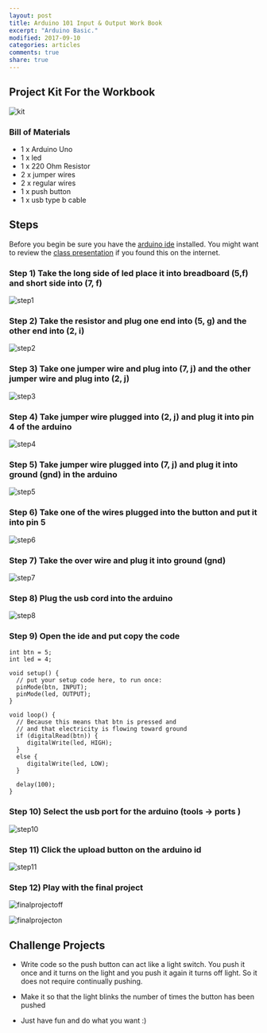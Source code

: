 ```yaml
---
layout: post
title: Arduino 101 Input & Output Work Book
excerpt: "Arduino Basic."
modified: 2017-09-10
categories: articles
comments: true
share: true
---
```


## Project Kit For the Workbook

![kit](/images/2017-09-10-arduino-input-output/kit.jpg)
 

### Bill of Materials 

- 1 x Arduino Uno
- 1 x led 
- 1 x 220 Ohm Resistor
- 2 x jumper wires
- 2 x regular wires 
- 1 x push button
- 1 x usb type b cable


## Steps

Before you begin be sure you have the [arduino ide](https://www.arduino.cc/en/Main/Software) installed.  You might want to review the [class presentation](https://docs.google.com/presentation/d/1MoRwCLQkwIvOVirSYqP_qpZK4cVCWzgDfzAIcsbjcqk/edit?usp=sharing)
if you found this on the internet.

### Step 1) Take the long side of led place it into breadboard (5,f) and short side into (7, f)

![step1](/images/2017-09-10-arduino-input-output/step1.jpg)

### Step 2) Take the resistor and plug one end into (5, g) and the other end into (2, i)

![step2](/images/2017-09-10-arduino-input-output/step2.jpg)

### Step 3) Take one jumper wire and plug into (7, j) and the other jumper wire and plug into (2, j)

![step3](/images/2017-09-10-arduino-input-output/step3.jpg)

### Step 4) Take jumper wire plugged into (2, j) and plug it into pin 4 of the arduino

![step4](/images/2017-09-10-arduino-input-output/step4.jpg)

### Step 5) Take jumper wire plugged into (7, j) and plug it into ground (gnd) in the arduino

![step5](/images/2017-09-10-arduino-input-output/step5.jpg)

### Step 6) Take one of the wires plugged into the button and put it into pin 5

![step6](/images/2017-09-10-arduino-input-output/step6.jpg)

### Step 7) Take the over wire and plug it into ground (gnd)

![step7](/images/2017-09-10-arduino-input-output/step7.jpg)

### Step 8) Plug the usb cord into the arduino

![step8](/images/2017-09-10-arduino-input-output/step8.jpg)

### Step 9) Open the ide and put copy the code

```
int btn = 5;
int led = 4;

void setup() {
  // put your setup code here, to run once:
  pinMode(btn, INPUT);
  pinMode(led, OUTPUT);
}

void loop() {
  // Because this means that btn is pressed and 
  // and that electricity is flowing toward ground
  if (digitalRead(btn)) {
     digitalWrite(led, HIGH);
  }
  else {
     digitalWrite(led, LOW);
  }

  delay(100);
}
```

### Step 10) Select the usb port for the arduino (tools -> ports )

![step10](/images/2017-09-10-arduino-input-output/step10.png)


### Step 11) Click the upload button on the arduino id

![step11](/images/2017-09-10-arduino-input-output/step11.png)

### Step 12) Play with the final project

![finalprojectoff](/images/2017-09-10-arduino-input-output/final-result-btn-off.jpg)

![finalprojecton](/images/2017-09-10-arduino-input-output/final-result-btn-on.jpg)


## Challenge Projects

- Write code so the push button can act like a light switch.  You push it once and it turns on the light and you push it again it turns off light.  So it does not require continually pushing.

- Make it so that the light blinks the number of times the button has been pushed

- Just have fun and do what you want :)